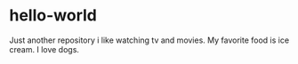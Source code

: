 # hello-world
Just another repository 
i like watching tv and movies.
My favorite food is ice cream. 
I love dogs. 
